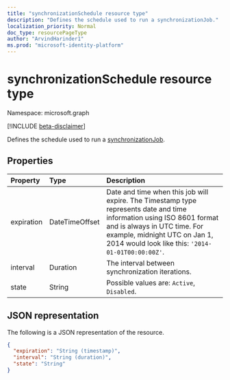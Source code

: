 ```yaml
---
title: "synchronizationSchedule resource type"
description: "Defines the schedule used to run a synchronizationJob."
localization_priority: Normal
doc_type: resourcePageType
author: "ArvindHarinder1"
ms.prod: "microsoft-identity-platform"
---
```


# synchronizationSchedule resource type

Namespace: microsoft.graph

[!INCLUDE [beta-disclaimer](../../includes/beta-disclaimer.md)]

Defines the schedule used to run a [synchronizationJob](synchronization-synchronizationjob.md).

## Properties
| Property	   | Type	|Description|
|:---------------|:--------|:----------|
|expiration|DateTimeOffset|Date and time when this job will expire. The Timestamp type represents date and time information using ISO 8601 format and is always in UTC time. For example, midnight UTC on Jan 1, 2014 would look like this: `'2014-01-01T00:00:00Z'`.|
|interval|Duration|The interval between synchronization iterations.|
|state|String| Possible values are: `Active`, `Disabled`.|

## JSON representation

The following is a JSON representation of the resource.

<!-- {
  "blockType": "resource",
  "optionalProperties": [

  ],
  "@odata.type": "microsoft.graph.synchronizationSchedule"
}-->

```json
{
  "expiration": "String (timestamp)",
  "interval": "String (duration)",
  "state": "String"
}

```

<!-- uuid: 8fcb5dbc-d5aa-4681-8e31-b001d5168d79
2015-10-25 14:57:30 UTC -->
<!--
{
  "type": "#page.annotation",
  "description": "synchronizationSchedule resource",
  "keywords": "",
  "section": "documentation",
  "tocPath": "",
  "suppressions": []
}
-->
